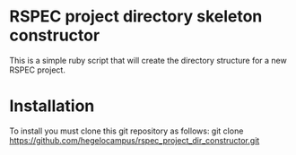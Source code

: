 # RSPEC project directory skeleton constructor

This is a simple ruby script that will create the directory structure for a new
RSPEC project.

# Installation

To install you must clone this git repository as follows:
    git clone https://github.com/hegelocampus/rspec_project_dir_constructor.git


